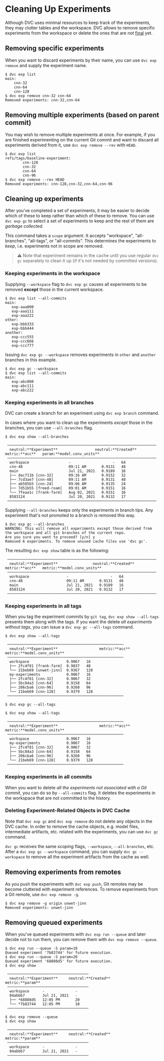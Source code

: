 # Cleaning Up Experiments

Although DVC uses minimal resources to keep track of the experiments, they may
clutter tables and the workspace. DVC allows to remove specific experiments from
the workspace or delete the ones that are not [final] yet.

[final]: /doc/user-guide/experiment-management/persisting-experiments

## Removing specific experiments

When you want to discard experiments by their name, you can use `dvc exp remove`
and supply the experiment name.

```cli
$ dvc exp list
main:
    cnn-32
    cnn-64
    cnn-128
$ dvc exp remove cnn-32 cnn-64
Removed experiments: cnn-32,cnn-64
```

## Removing multiple experiments (based on parent commit)

You may wish to remove multiple experiments at once. For example, if you are
finished experimenting on the current Git commit and want to discard all
experiments derived from it, use `dvc exp remove --rev` with `HEAD`.

```cli
$ dvc exp list
refs/tags/baseline-experiment:
        cnn-128
        cnn-32
        cnn-64
        cnn-96
$ dvc exp remove --rev HEAD
Removed experiments: cnn-128,cnn-32,cnn-64,cnn-96
```

## Cleaning up experiments

After you've completed a set of experiments, it may be easier to decide which of
these to keep rather than which of these to remove. You can use `dvc exp gc` to
select a set of experiments to keep and the rest of them are _garbage
collected._

This command takes a `scope` argument. It accepts "workspace", "all-branches",
"all-tags", or "all-commits". This determines the experiments to _keep_, i.e.
experiments not in scope are removed.

> ⚠️ Note that experiment remains in the <abbr>cache</abbr> until you use
> regular `dvc gc` separately to clean it up (if it's not needed by committed
> versions).

### Keeping experiments in the workspace

Supplying `--workspace` flag to `dvc exp gc` causes all experiments to be
removed **except** those in the current workspace.

```cli
$ dvc exp list --all-commits
main:
   exp-aaa000
   exp-aaa111
   exp-aaa222
other:
   exp-bbb333
   exp-bbb444
another:
   exp-ccc555
   exp-ccc666
   exp-ccc777
```

Issuing `dvc exp gc --workspace` removes experiments in `other` and `another`
branches in this example.

```cli
$ dvc exp gc --workspace
$ dvc exp list --all-commits
main:
   exp-abc000
   exp-abc111
   exp-abc222
```

### Keeping experiments in all branches

DVC can create a branch for an experiment using `dvc exp branch` command.

In cases where you want to clean up the experiments _except_ those in the
branches, you can use `--all-branches` flag.

```cli
$ dvc exp show --all-branches
```

```dvctable
 ────────────────────────────────────────────────────────────────────
  neutral:**Experiment**                 neutral:**Created**           metric:**acc**   param:**model.conv_units**
 ────────────────────────────────────────────────────────────────────
  workspace                  -                   -   64
  cnn-48                     09:11 AM       0.9131   48
  main                       Jul 21, 2021   0.9189   16
  ├── dac711b [cnn-32]       09:16 AM       0.9152   32
  ├── 7cd3ae7 [cnn-48]       09:11 AM       0.9131   48
  ├── ab585b5 [cnn-24]       09:06 AM       0.9135   24
  ├── 7d51b55 [freed-roam]   09:01 AM       0.9151   16
  └── 7feaa1c [frank-farm]   Aug 02, 2021   0.9151   16
  8583124                    Jul 20, 2021   0.9132   17
 ────────────────────────────────────────────────────────────────────
```

Supplying `--all-branches` keeps only the experiments in branch tips. Any
experiment that's not promoted to a branch is removed this way.

```cli
$ dvc exp gc --all-branches
WARNING: This will remove all experiments except those derived from the workspace and all git branches of the current repo.
Are you sure you want to proceed? [y/n] y
Removed 6 experiments. To remove unused cache files use 'dvc gc'.
```

The resulting `dvc exp show` table is as the following:

```dvctable
 ────────────────────────────────────────────────────────────────────
  neutral:**Experiment**                neutral:**Created**           metric:**acc**   metric:**model.conv_units**
 ────────────────────────────────────────────────────────────────────
  workspace                 -                   -   64
  cnn-48                    09:11 AM       0.9131   48
  main                      Jul 21, 2021   0.9189   16
  8583124                   Jul 20, 2021   0.9132   17
 ────────────────────────────────────────────────────────────────────
```

### Keeping experiments in all tags

When you tag the experiment commits by `git tag`, `dvc exp show --all-tags`
presents them along with the tags. If you want the delete _all experiments
without tags_, you can issue a `dvc exp gc --all-tags` command.

```cli
$ dvc exp show --all-tags
```

```dvctable
 ─────────────────────────────────────────────────────
  neutral:**Experiment**                   metric:**acc**   metric:**model.conv_units**
 ─────────────────────────────────────────────────────
  workspace                 0.9067   16
  ├── 2fc4f81 [frank-farm]  0.9037   48
  └── 21beb69 [unwet-jinn]  0.9367   128
  my-experiments            0.9067   16
  ├── 2fc4f81 [cnn-32]      0.9067   32
  ├── 5bc84a3 [cnn-64]      0.9158   64
  ├── 206cba6 [cnn-96]      0.9260   96
  └── 21beb69 [cnn-128]     0.9379   128
 ─────────────────────────────────────────────────────
```

```cli
$ dvc exp gc --all-tags

$ dvc exp show --all-tags
```

```dvctable
 ─────────────────────────────────────────────────────
  neutral:**Experiment**                   metric:**acc**   metric:**model.conv_units**
 ─────────────────────────────────────────────────────
  workspace                 0.9067   16
  my-experiments            0.9067   16
  ├── 2fc4f81 [cnn-32]      0.9067   32
  ├── 5bc84a3 [cnn-64]      0.9158   64
  ├── 206cba6 [cnn-96]      0.9260   96
  └── 21beb69 [cnn-128]     0.9379   128
 ─────────────────────────────────────────────────────
```

### Keeping experiments in all commits

When you want to delete _all the experiments not associated with a Git commit_,
you can do so by `--all-commits` flag. It deletes the experiments in the
workspace that are not committed to the history.

### Deleting Experiment-Related Objects in DVC Cache

Note that `dvc exp gc` and `dvc exp remove` do not delete any objects in the DVC
<abbr>cache</abbr>. In order to remove the cache objects, e.g. model files,
intermediate artifacts, etc. related with the experiments, you can use `dvc gc`
command.

`dvc gc` receives the same _scoping_ flags, `--workspace`, `--all-branches`,
etc. After a `dvc exp gc --workspace` command, you can supply
`dvc gc --workspace` to remove all the experiment artifacts from the cache as
well.

## Removing experiments from remotes

As you push the experiments with `dvc exp push`, Git remotes may be become
cluttered with experiment references. To remove experiments from a Git remote,
use `dvc exp remove -g`.

```cli
$ dvc exp remove -g origin unwet-jinn
Removed experiments: unwet-jinn
```

## Removing queued experiments

When you've queued experiments with `dvc exp run --queue` and later decide not
to run them, you can remove them with `dvc exp remove --queue`.

```cli
$ dvc exp run --queue -S param=10
Queued experiment '7b83744' for future execution.
$ dvc exp run --queue -S param=20
Queued experiment '68808d5' for future execution.
$ dvc exp show
```

```dvctable
 ─────────────────────────────────────
  neutral:**Experiment**     neutral:**Created**        metric:**param**
 ─────────────────────────────────────
  workspace      -              -
  04abbb7        Jul 21, 2021   -
  ├── *68808d5   12:05 PM       20
  └── *7b83744   12:05 PM       10
 ─────────────────────────────────────
```

```cli
$ dvc exp remove --queue
$ dvc exp show
```

```dvctable
 ─────────────────────────────────────
  neutral:**Experiment**     neutral:**Created**        metric:**param**
 ─────────────────────────────────────
  workspace      -              -
  04abbb7        Jul 21, 2021   -
 ─────────────────────────────────────
```
